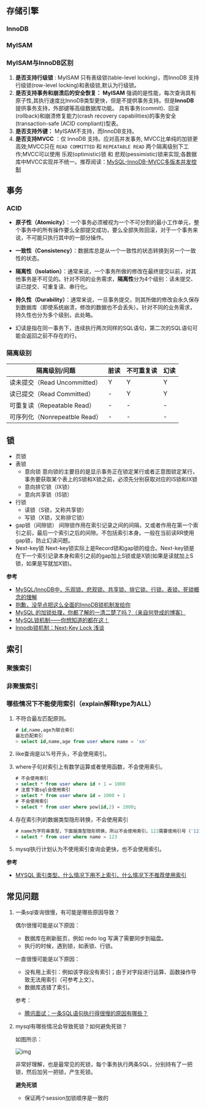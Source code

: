 ## 存储引擎

### InnoDB

### MyISAM

### MyISAM与InnoDB区别

1. **是否支持行级锁** : MyISAM 只有表级锁(table-level locking)，而InnoDB 支持行级锁(row-level locking)和表级锁,默认为行级锁。
2. **是否支持事务和崩溃后的安全恢复： MyISAM** 强调的是性能，每次查询具有原子性,其执行速度比InnoDB类型更快，但是不提供事务支持。但是**InnoDB** 提供事务支持，外部键等高级数据库功能。 具有事务(commit)、回滚(rollback)和崩溃修复能力(crash recovery capabilities)的事务安全(transaction-safe (ACID compliant))型表。
3. **是否支持外键：** MyISAM不支持，而InnoDB支持。
4. **是否支持MVCC** ：仅 InnoDB 支持。应对高并发事务, MVCC比单纯的加锁更高效;MVCC只在 `READ COMMITTED` 和 `REPEATABLE READ` 两个隔离级别下工作;MVCC可以使用 乐观(optimistic)锁 和 悲观(pessimistic)锁来实现;各数据库中MVCC实现并不统一。推荐阅读：[MySQL-InnoDB-MVCC多版本并发控制](https://segmentfault.com/a/1190000012650596)

## 事务

### ACID
- **原子性（Atomicity）**：一个事务必须被视为一个不可分割的最小工作单元，整个事务中的所有操作要么全部提交成功，要么全部失败回滚，对于一个事务来说，不可能只执行其中的一部分操作。
- **一致性（Consistency）**：数据库总是从一个一致性的状态转换到另一个一致性的状态。
- **隔离性（Isolation）**：通常来说，一个事务所做的修改在最终提交以前，对其他事务是不可见的。针对不同的业务需求，**隔离性**分为4个级别：读未提交、读已提交、可重复读、串行化。
- **持久性（Durability）**：通常来说，一旦事务提交，则其所做的修改会永久保存到数据库（即使系统崩溃，修改的数据也不会丢失）。针对不同的业务需求，持久性也分为多个级别，此处略。

- 幻读是指在同一事务下，连续执行两次同样的SQL语句，第二次的SQL语句可能会返回之前不存在的行。

### 隔离级别

隔离级别/问题 |	脏读 | 不可重复读 | 幻读
--- | --- | --- | ---
读未提交（Read Uncommitted）	 | Y | Y | Y
读已提交（Read Committed）	 | - | Y | Y
可重复读（Repeatable Read）	 | - | - | - 
可序列化（Nonrepeatble Read）	 | - | - | -

## 锁

- 页锁
- 表锁
	- 意向锁
    意向锁的主要目的是显示事务正在锁定某行或者正意图锁定某行，事务要获取某个表上的S锁和X锁之前，必须先分别获取对应的IS锁和IX锁
    - 意向排它锁（IX锁）
    - 意向共享锁（IS锁）
- 行锁
  - 读锁（S锁，又称共享锁）
  - 写锁（X锁，又称排它锁）
- gap锁（间隙锁）
    间隙锁作用在索引记录之间的间隔，又或者作用在第一个索引之前，最后一个索引之后的间隙。不包括索引本身。一般在当前读RR使用gap锁，防止幻读问题。
- Next-key锁
Next-key锁实际上是Record锁和gap锁的组合。Next-key锁是在下一个索引记录本身和索引之前的gap加上S锁或是X锁(如果是读就加上S锁，如果是写就加X锁)。 

**参考**

- [MySQL/InnoDB中，乐观锁、悲观锁、共享锁、排它锁、行锁、表锁、死锁概念的理解](https://cloud.tencent.com/developer/article/1523026)
- [抱歉，没早点把这么全面的InnoDB锁机制发给你](https://dbaplus.cn/news-11-2518-1.html)
- [MySQL 的加锁处理，你都了解的一清二楚了吗？（来自何登成的博客）](https://zhuanlan.zhihu.com/p/144471126)
- [MySQL锁机制——你想知道的都在这！](https://juejin.im/post/6844903901871734792#heading-21)
- [Innodb锁机制：Next-Key Lock 浅谈](https://www.cnblogs.com/zhoujinyi/p/3435982.html)

## 索引

### 聚簇索引

### 非聚簇索引

### 哪些情况下不能使用索引（explain解释type为ALL）

1. 不符合最左匹配原则。

   ```sql
   # id,name,age为联合索引
   最左匹配索引
   > select id,name,age from user where name = 'xm'
   ```

2. like查询是以%号开头，不会使用索引。

3. where子句对索引上有数学运算或者使用函数，不会使用索引。

   ```sql
   # 不会使用索引
   > select * from user where id + 1 = 1000
   # 注意下面sql会使用索引
   > select * from user where id = 1000 + 1
   # 不会使用索引
   > select * from user where pow(id,2) = 1000;
   ```

4. 存在索引列的数据类型隐形转换，不会使用索引

   ```sql
   # name为字符串类型，下面据类型隐形转换，所以不会使用索引，123需要使用引号（'123'）
   > select * from user where name = 123
   ```
5. mysql执行计划认为不使用索引查询会更快，也不会使用索引。

**参考**

- [MYSQL 索引类型、什么情况下用不上索引、什么情况下不推荐使用索引](https://blog.csdn.net/kaka1121/article/details/53395628)

## 常见问题

1. 一条sql查询很慢，有可能是哪些原因导致？

   偶尔很慢可能是以下原因：

   - 数据库在刷新脏页，例如 redo log 写满了需要同步到磁盘。
   - 执行的时候，遇到锁，如表锁、行锁。

   一直很慢可能是以下原因：

   - 没有用上索引：例如该字段没有索引；由于对字段进行运算、函数操作导致无法用索引（可参考上文）。
   - 数据库选错了索引。

   参考：

   - [腾讯面试：一条SQL语句执行得很慢的原因有哪些？](https://mp.weixin.qq.com/s?__biz=Mzg2OTA0Njk0OA==&mid=2247485185&idx=1&sn=66ef08b4ab6af5757792223a83fc0d45&chksm=cea248caf9d5c1dc72ec8a281ec16aa3ec3e8066dbb252e27362438a26c33fbe842b0e0adf47&token=79317275&lang=zh_CN#rd)
   
2. mysql有哪些情况会导致死锁？如何避免死锁？

   如图所示：

   ![img](https://pic3.zhimg.com/80/v2-5d48639658d0fdbd8f32cdd45742cde6_1440w.jpg)

   非常好理解，也是最常见的死锁，每个事务执行两条SQL，分别持有了一把锁，然后加另一把锁，产生死锁。

   **避免死锁**

   - 保证两个session加锁顺序是一致的
